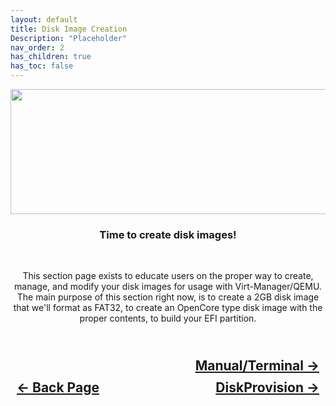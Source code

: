 ```yaml
---
layout: default
title: Disk Image Creation
Description: "Placeholder"
nav_order: 2
has_children: true
has_toc: false
---
```


<style>
  .navigation-container {
    display: flex;
    justify-content: space-between;
    align-items: center;
    width: 100%;
  }
  
  .nav-button {
    margin: 10px;
  }

  .terminal-next-button-container {
    text-align: right;
  }

  .terminal-next-button {
    margin: 10px;
    top: 0px;
    bottom: 0px;
    left: 0px;
    right: 0px;
  }

</style>

<p align="center">
  <img width="650" height="200" src="../../../assets/Headers/Header-DiskImageCreation.png">
</p>

<h3 align="center">Time to create disk images!</h3>

<br>
<p align="center">This section page exists to educate users on the proper way to create, manage, and modify your disk images for usage with Virt-Manager/QEMU. The main purpose of this section right now, is to create a 2GB disk image that we'll format as FAT32, to create an OpenCore type disk image with the proper contents, to build your EFI partition.</p>

<p align="center">

<h2 align="center">
  <br>
  <div class="terminal-next-button-container">
  <a class="terminal-next-button" href="../01-Terminal/index">Manual/Terminal &rarr;</a>
  </div>
  <div class="navigation-container">
    <a class="nav-button" href="../../03-XML-Importer">&larr; Back Page</a>
    <a class="nav-button" href="../02-DiskProvision/index">DiskProvision &rarr;</a>
  </div>
  <br>
</h2>
